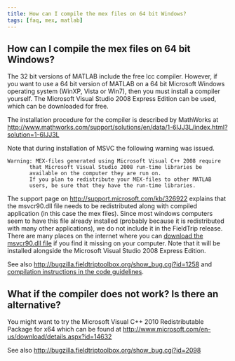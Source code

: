 ```yaml
---
title: How can I compile the mex files on 64 bit Windows?
tags: [faq, mex, matlab]
---
```


## How can I compile the mex files on 64 bit Windows?

The 32 bit versions of MATLAB include the free lcc compiler. However, if you want to use a 64 bit version of MATLAB on a 64 bit Microsoft Windows operating system (WinXP, Vista or Win7), then you must install a compiler yourself. The Microsoft Visual Studio 2008 Express Edition can be used, which can be downloaded for free.

The installation procedure for the compiler is described by MathWorks at http://www.mathworks.com/support/solutions/en/data/1-6IJJ3L/index.html?solution=1-6IJJ3L

Note that during installation of MSVC the following warning was issued.

    Warning: MEX-files generated using Microsoft Visual C++ 2008 require
           that Microsoft Visual Studio 2008 run-time libraries be  
           available on the computer they are run on.
           If you plan to redistribute your MEX-files to other MATLAB
           users, be sure that they have the run-time libraries.

The support page on http://support.microsoft.com/kb/326922 explains that the msvcr90.dll file needs to be redistributed along with compiled application (in this case the mex files). Since most windows computers seem to have this file already installed (probably because it is redistributed with many other applications), we do not include it in the FieldTrip release. There are many places on the internet where you can [download the msvcr90.dll file](http://www.google.com/search?rls=en&q=msvcr90) if you find it missing on your computer. Note that it will be installed alongside the Microsoft Visual Studio 2008 Express Edition.

See also http://bugzilla.fieldtriptoolbox.org/show_bug.cgi?id=1258 and
[compilation instructions in the code guidelines](/development/guideline/code#windows_64_bit).

## What if the compiler does not work? Is there an alternative?

You might want to try the Microsoft Visual C++ 2010 Redistributable Package for x64 which can be found at http://www.microsoft.com/en-us/download/details.aspx?id=14632

See also http://bugzilla.fieldtriptoolbox.org/show_bug.cgi?id=2098
